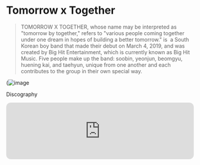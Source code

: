# Tomorrow x Together
> TOMORROW X TOGETHER, whose name may be interpreted as "tomorrow by together," refers to "various people coming together under one dream in hopes of building a better tomorrow." is  a South Korean boy band that made their debut on March 4, 2019, and was created by Big Hit Entertainment, which is currently known as Big Hit Music. Five people make up the band: soobin, yeonjun, beomgyu, huening kai, and taehyun, unique from one another and each contributes to the group in their own special way.

(![image](https://i.pinimg.com/564x/4f/5f/81/4f5f812ff1b6c08aca07833afd194130.jpg)

Discography
<div class="embed-spotify-list"> <iframe style="border-radius:12px" src="https://open.spotify.com/embed/playlist/37i9dQZF1DX2pmk7QemwOu?utm_source=generator&theme=0" width="100%" height="152" frameBorder="0" allowfullscreen="" allow="autoplay; clipboard-write; encrypted-media; fullscreen; picture-in-picture" loading="lazy"></iframe>
